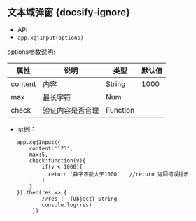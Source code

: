##  文本域弹窗 {docsify-ignore}

*  API
  * ` app.xgjInput(options) `
  

options参数说明:

| 属性 | 说明 | 类型 | 默认值 |
| --- | --- | --- | --- |
| content | 内容 | String | 1000  |
| max | 最长字符 | Num |   |
| check | 验证内容是否合理 | Function |   |
 


* 示例：
  
```
   app.xgjInput({
       content:'123',
       max:5,
       check:function(v){
           if(v < 1000){
             return '数字不能大于1000'   //return 返回错误提示  
           } 
       }
   }).then(res => {
           //res :  {Object} String
           console.log(res)
        })

```
